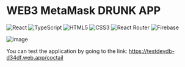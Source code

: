 # WEB3 MetaMask DRUNK APP

![React](https://img.shields.io/badge/react-%2320232a.svg?style=for-the-badge&logo=react&logoColor=%2361DAFB) <img alt="TypeScript" src="https://img.shields.io/badge/-TypeScript-3178C6?style=for-the-badge&logo=TypeScript&logoColor=white" />  ![HTML5](https://img.shields.io/badge/html5-%23E34F26.svg?style=for-the-badge&logo=html5&logoColor=white) ![CSS3](https://img.shields.io/badge/css3-%231572B6.svg?style=for-the-badge&logo=css3&logoColor=white)
<img alt="React Router" src="https://img.shields.io/badge/-React%20Router-CA4245?style=for-the-badge&logo=React%20Router&logoColor=white" />  ![Firebase](https://img.shields.io/badge/firebase-%23039BE5.svg?style=for-the-badge&logo=firebase)



![image](https://user-images.githubusercontent.com/57043892/170369973-c8c8b452-300e-4a9a-b796-5ad4ad253e48.png) 


You can test the application by going to the link: https://testdevdb-d34df.web.app/coctail
